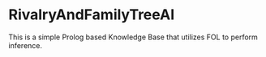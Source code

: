 # RivalryAndFamilyTreeAI

This is a simple Prolog based Knowledge Base that utilizes FOL to perform inference.
